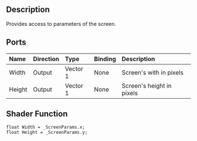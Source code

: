 ## Description

Provides access to parameters of the screen.

## Ports

| Name        | Direction           | Type  | Binding | Description |
|:------------ |:-------------|:-----|:---|:---|
| Width | Output      |    Vector 1 | None | Screen's with in pixels |
| Height | Output      |    Vector 1 | None | Screen's height in pixels |

## Shader Function

```
float Width = _ScreenParams.x;
float Height = _ScreenParams.y;
```